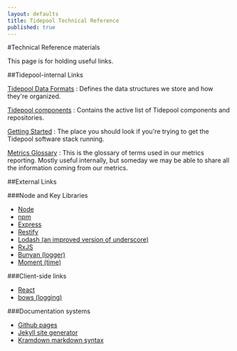```yaml
---
layout: defaults
title: Tidepool Technical Reference
published: true
---
```


#Technical Reference materials

This page is for holding useful links.

##Tidepool-internal Links

[Tidepool Data Formats](data-model/v1.html)
: Defines the data structures we store and how they're organized.

[Tidepool components](TidepoolComponents.html)
: Contains the active list of Tidepool components and repositories.

[Getting Started](StartingUpServices.html)
: The place you should look if you're trying to get the Tidepool software stack running.

[Metrics Glossary](MetricsGlossary.html)
: This is the glossary of terms used in our metrics reporting. Mostly useful internally, but someday we may be able to share all the information coming from our metrics.

##External Links

###Node and Key Libraries

* [Node](http://nodejs.org/)
* [npm](http://npmjs.org/)
* [Express](http://expressjs.com/)
* [Restify](http://mcavage.me/node-restify/)
* [Lodash (an improved version of underscore)](http://lodash.com/docs)
* [RxJS](http://reactive-extensions.github.io/RxJS/)
* [Bunyan (logger)](https://github.com/trentm/node-bunyan)
* [Moment (time)](http://momentjs.com/)

###Client-side links

* [React](http://facebook.github.io/react/)
* [bows (logging)](https://github.com/latentflip/bows)

###Documentation systems

* [Github pages](https://pages.github.com/)
* [Jekyll site generator](http://jekyllrb.com/docs/home/)
* [Kramdown markdown syntax](http://kramdown.gettalong.org/syntax.html)

